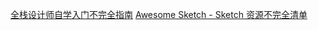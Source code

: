 [全栈设计师自学入门不完全指南](https://qdan.me/list/VL5PvErYbAgUsSOk)
[Awesome Sketch - Sketch 资源不完全清单](https://qdan.me/list/VL3x09Dj9BYU3vTM)